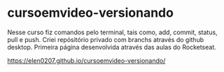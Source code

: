 # cursoemvideo-versionando
Nesse curso fiz comandos pelo terminal, tais como, add, commit, status, pull e push.
Criei repósitório privado com branchs através do github desktop.
Primeira página desenvolvida através das aulas do Rocketseat.

 https://elen0207.github.io/cursoemvideo-versionando/
